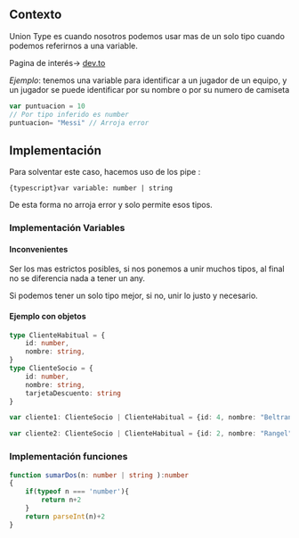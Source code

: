 ## Contexto
Union Type es  cuando nosotros podemos usar mas de un solo tipo cuando podemos referirnos a una variable.

Pagina de interés-> [dev.to](https://dev.to/duxtech/fundamentos-de-typescript-7-union-de-tipos-y-type-alias-4o5e)

*Ejemplo*: tenemos una variable para identificar a un jugador de un equipo, y un jugador se puede identificar por su nombre o por su numero de camiseta

```typescript title="Iddentificar jugador"
var puntuacion = 10
// Por tipo inferido es number
puntuacion= "Messi" // Arroja error
```

## Implementación

Para solventar este caso, hacemos uso de los pipe :

`{typescript}var variable: number | string`

De esta forma no arroja error y solo permite esos tipos.

### Implementación Variables
#### Inconvenientes

Ser los mas estrictos posibles, si nos ponemos a unir muchos tipos, al final no se diferencia nada a tener un any.

Si podemos tener un solo tipo mejor, si no, unir lo justo y necesario.

#### Ejemplo con objetos

```typescript title="Clientes Gasolinera"
type ClienteHabitual = {
    id: number,
    nombre: string,
}
type ClienteSocio = {
    id: number,
    nombre: string,
    tarjetaDescuento: string
}

var cliente1: ClienteSocio | ClienteHabitual = {id: 4, nombre: "Beltran"}

var cliente2: ClienteSocio | ClienteHabitual = {id: 2, nombre: "Rangel",tarjetaDescuento:'25315-12-234'}
```

### Implementación funciones

```typescript title="Union por parametro"
function sumarDos(n: number | string ):number
{
    if(typeof n === 'number'){
        return n+2
    }
    return parseInt(n)+2
}
```

